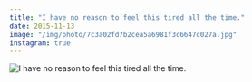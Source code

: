 ```yaml
---
title: "I have no reason to feel this tired all the time."
date: 2015-11-13
image: "/img/photo/7c3a02fd7b2cea5a6981f3c6647c027a.jpg"
instagram: true
---
```


![I have no reason to feel this tired all the time.](/img/photo/7c3a02fd7b2cea5a6981f3c6647c027a.jpg)

